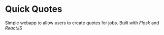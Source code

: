 # Quick Quotes

Simple webapp to allow users to create quotes for jobs. Built with *Flask* and *ReactJS*